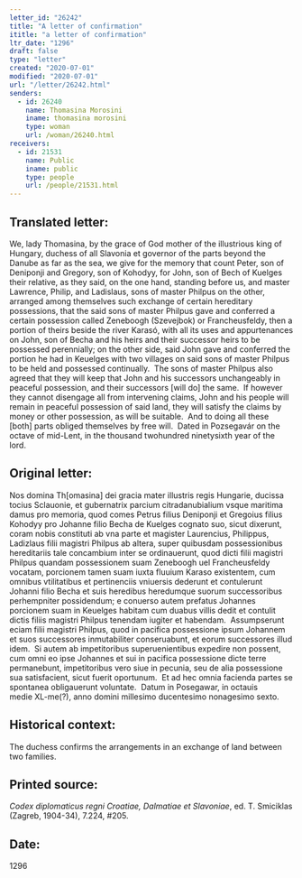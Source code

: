 ```yaml
---
letter_id: "26242"
title: "A letter of confirmation"
ititle: "a letter of confirmation"
ltr_date: "1296"
draft: false
type: "letter"
created: "2020-07-01"
modified: "2020-07-01"
url: "/letter/26242.html"
senders:
  - id: 26240
    name: Thomasina Morosini
    iname: thomasina morosini
    type: woman
    url: /woman/26240.html
receivers:
  - id: 21531
    name: Public
    iname: public
    type: people
    url: /people/21531.html
---
```

<h2> Translated letter:</h2><p>We, lady Thomasina, by the grace of God mother of the illustrious king of Hungary, duchess of all Slavonia et governor of the parts beyond the Danube as far as the sea, we give for the memory that count Peter, son of Deniponji and Gregory, son of Kohodyy, for John, son of Bech of Kuelges their relative, as they said, on the one hand, standing before us, and master Lawrence, Philip, and Ladislaus, sons of master Philpus on the other, arranged among themselves such exchange of certain hereditary possessions, that the said sons of master Philpus gave and conferred a certain possession called Zeneboogh (Szevejbok) or Francheusfeldy, then a portion of theirs beside the river Karasó, with all its uses and appurtenances on John, son of Becha and his heirs and their successor heirs to be possessed perennially; on the other side, said John gave and conferred the portion he had in Keuelges with two villages on said sons of master Philpus to be held and possessed continually.&nbsp; The sons of master Philpus also agreed that they will keep that John and his successors unchangeably in peaceful possession, and their successors [will do] the same.&nbsp; If however they cannot disengage all from intervening claims, John and his people will remain in peaceful possession of said land, they will satisfy the claims by money or other possession, as will be suitable.&nbsp; And to doing all these [both] parts obliged themselves by free will.&nbsp; Dated in Pozsegavár on the octave of mid-Lent, in the thousand twohundred ninetysixth year of the lord.</p><h2 class="mt-4"> Original letter:</h2><p>Nos domina Th[omasina] dei gracia mater illustris regis Hungarie, ducissa tocius Sclauonie, et gubernatrix parcium citradanubialium vsque maritima damus pro memoria, quod comes Petrus filius&nbsp;Deniponji et Gregoius filius Kohodyy pro Johanne filio Becha de Kuelges cognato suo, sicut dixerunt, coram nobis constituti ab vna parte et magister Laurencius, Philippus, Ladizlaus filii magistri Philpus ab altera, super quibusdam possessionibus hereditariis tale concambium inter se ordinauerunt, quod dicti filii magistri Philpus quandam possessionem suam Zeneboogh uel Francheusfeldy vocatam, porcionem tamen suam iuxta fluuium Karaso existentem, cum omnibus vtilitatibus et pertinenciis vniuersis dederunt et contulerunt Johanni filio Becha et suis heredibus heredumque suorum successoribus perhempniter possidendum; e conuerso autem prefatus Johannes porcionem suam in Keuelges habitam cum duabus villis dedit et contulit dictis filiis magistri Philpus tenendam iugiter et habendam.&nbsp; Assumpserunt eciam filii magistri Philpus, quod in pacifica possessione ipsum Johannem et suos successores inmutabiliter conseruabunt, et eorum successores illud idem.&nbsp; Si autem ab impetitoribus superuenientibus expedire non possent, cum omni eo ipse Johannes et sui in pacifica possessione dicte terre permanebunt, impetitoribus vero siue in pecunia, seu de alia possessione sua satisfacient, sicut fuerit oportunum.&nbsp; Et ad hec omnia facienda partes se spontanea obligauerunt voluntate.&nbsp; Datum in Posegawar, in octauis medie&nbsp;XL-me(?), anno domini millesimo ducentesimo nonagesimo sexto.</p><h2 class="mt-4"> Historical context:</h2><p>The duchess confirms the arrangements in an exchange of land between two families.</p><h2 class="mt-4"> Printed source:</h2><p><i>Codex diplomaticus regni Croatiae, Dalmatiae et Slavoniae</i>, ed. T. Smiciklas (Zagreb, 1904-34), 7.224, #205.&nbsp;&nbsp;</p><h2 class="mt-4"> Date:</h2>1296